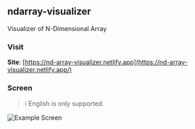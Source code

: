 ## ndarray-visualizer
Visualizer of N-Dimensional Array

### Visit

**Site**: [https://nd-array-visualizer.netlify.app](https://nd-array-visualizer.netlify.app/)

### Screen

> :information_source: English is only supported.

![Example Screen](https://user-images.githubusercontent.com/23455736/147401227-3785d0b3-82e1-4cf9-afff-14738cf28e78.png)
